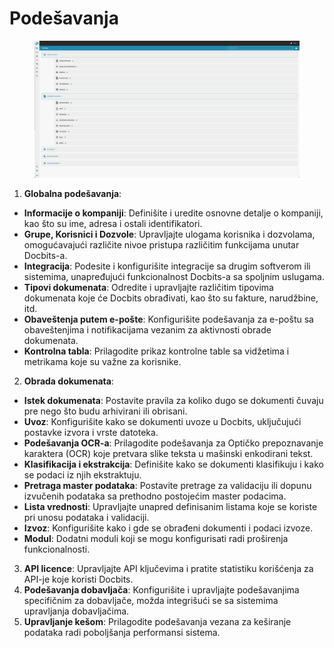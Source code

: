 # Podešavanja

<figure><img src="../../.gitbook/assets/Bildschirmfoto 2024-05-08 um 08.14.35.png" alt=""><figcaption></figcaption></figure>

1. **Globalna podešavanja**:
* **Informacije o kompaniji**: Definišite i uredite osnovne detalje o kompaniji, kao što su ime, adresa i ostali identifikatori.
* **Grupe, Korisnici i Dozvole**: Upravljajte ulogama korisnika i dozvolama, omogućavajući različite nivoe pristupa različitim funkcijama unutar Docbits-a.
* **Integracija**: Podesite i konfigurišite integracije sa drugim softverom ili sistemima, unapređujući funkcionalnost Docbits-a sa spoljnim uslugama.
* **Tipovi dokumenata**: Odredite i upravljajte različitim tipovima dokumenata koje će Docbits obrađivati, kao što su fakture, narudžbine, itd.
* **Obaveštenja putem e-pošte**: Konfigurišite podešavanja za e-poštu sa obaveštenjima i notifikacijama vezanim za aktivnosti obrade dokumenata.
* **Kontrolna tabla**: Prilagodite prikaz kontrolne table sa vidžetima i metrikama koje su važne za korisnike.
2. **Obrada dokumenata**:
* **Istek dokumenata**: Postavite pravila za koliko dugo se dokumenti čuvaju pre nego što budu arhivirani ili obrisani.
* **Uvoz**: Konfigurišite kako se dokumenti uvoze u Docbits, uključujući postavke izvora i vrste datoteka.
* **Podešavanja OCR-a**: Prilagodite podešavanja za Optičko prepoznavanje karaktera (OCR) koje pretvara slike teksta u mašinski enkodirani tekst.
* **Klasifikacija i ekstrakcija**: Definišite kako se dokumenti klasifikuju i kako se podaci iz njih ekstraktuju.
* **Pretraga master podataka**: Postavite pretrage za validaciju ili dopunu izvučenih podataka sa prethodno postojećim master podacima.
* **Lista vrednosti**: Upravljajte unapred definisanim listama koje se koriste pri unosu podataka i validaciji.
* **Izvoz**: Konfigurišite kako i gde se obrađeni dokumenti i podaci izvoze.
* **Modul**: Dodatni moduli koji se mogu konfigurisati radi proširenja funkcionalnosti.
3. **API licence**: Upravljajte API ključevima i pratite statistiku korišćenja za API-je koje koristi Docbits.
4. **Podešavanja dobavljača**: Konfigurišite i upravljajte podešavanjima specifičnim za dobavljače, možda integrišući se sa sistemima upravljanja dobavljačima.
5. **Upravljanje kešom**: Prilagodite podešavanja vezana za keširanje podataka radi poboljšanja performansi sistema.
